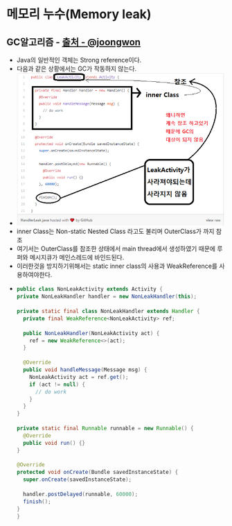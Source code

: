 메모리 누수(Memory leak)
===

GC알고리즘 - [출처 - @joongwon](https://medium.com/@joongwon/android-memory-leak-%EC%82%AC%EB%A1%80-6565b817a8fe)
---
* Java의 일반적인 객체는 Strong reference이다.
* 다음과 같은 상황에서는 GC가 작동하지 않는다.
* ![](/img/GCException.png)
* inner Class는 Non-static Nested Class 라고도 불리며 OuterClass가 까지 참조
* 여기서는 OuterClass를 참조한 상태에서 main thread에서 생성하였기 때문에 루퍼와 메시지큐가 메인스레드에 바인드된다.
* 이러한것을 방지하기위해서는 static inner class의 사용과 WeakReference를 사용하여야한다.
* ```java
  public class NonLeakActivity extends Activity {
  private NonLeakHandler handler = new NonLeakHandler(this);
  
  private static final class NonLeakHandler extends Handler {
    private final WeakReference<NonLeakActivity> ref;
    
    public NonLeakHandler(NonLeakActivity act) {
      ref = new WeakReference<>(act);  
    }
    
    @Override
    public void handleMessage(Message msg) {
      NonLeakActivity act = ref.get();
      if (act != null) {
        // do work  
      }
    }
  }
  
  private static final Runnable runnable = new Runnable() {
    @Override
    public void run() {}
  }
  
  @Override
  protected void onCreate(Bundle savedInstanceState) {
    super.onCreate(savedInstanceState);
    
    handler.postDelayed(runnable, 60000);
    finish();
  }
  }
  ```
